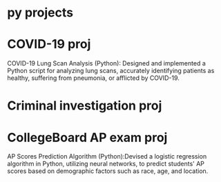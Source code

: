 # py projects 
# COVID-19 proj
COVID-19 Lung Scan Analysis (Python): Designed and implemented a Python script for analyzing lung scans, accurately identifying patients as healthy, suffering from pneumonia, or afflicted by COVID-19.


# Criminal investigation proj

# CollegeBoard AP exam proj
AP Scores Prediction Algorithm (Python):Devised a logistic regression algorithm in Python, utilizing neural networks, to predict students' AP scores based on demographic factors such as race, age, and location.
